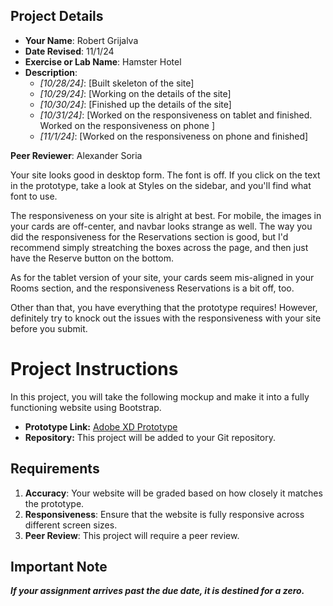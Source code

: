 ## Project Details

- **Your Name**:  Robert Grijalva
- **Date Revised**:  11/1/24
- **Exercise or Lab Name**:  Hamster Hotel 
- **Description**:  
  - *[10/28/24]*: [Built skeleton of the site]
  - *[10/29/24]*: [Working on the details of the site]
  - *[10/30/24]*: [Finished up the details of the site]
  - *[10/31/24]*: [Worked on the responsiveness on tablet and finished. Worked on the responsiveness on phone ]
  - *[11/1/24]*: [Worked on the responsiveness on phone and finished]
 
**Peer Reviewer**: Alexander Soria

Your site looks good in desktop form. The font is off. If you click on the text in the prototype, take a look at Styles on the sidebar, and you'll find what font to use. 

The responsiveness on your site is alright at best. 
For mobile, the images in your cards are off-center, and navbar looks strange as well. The way you did the responsiveness for the Reservations section is good, but I'd recommend simply streatching the boxes across the page, and then just have the Reserve button on the bottom.

As for the tablet version of your site, your cards seem mis-aligned in your Rooms section, and the responsiveness Reservations is a bit off, too. 

Other than that, you have everything that the prototype requires! However, definitely try to knock out the issues with the responsiveness with your site before you submit.



# Project Instructions

In this project, you will take the following mockup and make it into a fully functioning website using Bootstrap.

- **Prototype Link:** [Adobe XD Prototype](https://xd.adobe.com/spec/3e3b745f-aa5a-460e-5fd7-8cc90c248d21-480a/screen/2bce9ed2-c1ed-4a71-ae23-37c1e019d677/)
- **Repository:** This project will be added to your Git repository.

## Requirements

1. **Accuracy**: Your website will be graded based on how closely it matches the prototype.
2. **Responsiveness**: Ensure that the website is fully responsive across different screen sizes.
3. **Peer Review**: This project will require a peer review.

## Important Note

***If your assignment arrives past the due date, it is destined for a zero.***

